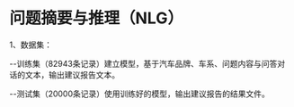 # 问题摘要与推理（NLG）
1、数据集：
  
--训练集（82943条记录）建立模型，基于汽车品牌、车系、问题内容与问答对话的文本，输出建议报告文本。

--测试集（20000条记录）使用训练好的模型，输出建议报告的结果文件。
